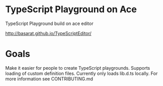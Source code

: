 TypeScript Playground on Ace
==========================
TypeScript Playground build on ace editor

http://basarat.github.io/TypeScriptEditor/

# Goals

Make it easier for people to create TypeScript playgrounds. 
Supports loading of custom definition files. Currently only loads lib.d.ts locally.
For more information see CONTRIBUTING.md